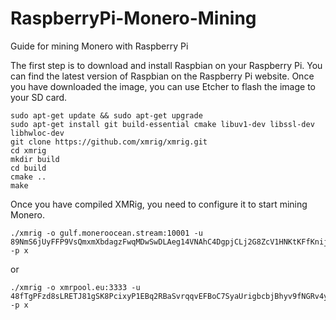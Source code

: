 # RaspberryPi-Monero-Mining
Guide for mining Monero with Raspberry Pi

The first step is to download and install Raspbian on your Raspberry Pi. You can find the latest version of Raspbian on the Raspberry Pi website. Once you have downloaded the image, you can use Etcher to flash the image to your SD card.

	sudo apt-get update && sudo apt-get upgrade
	sudo apt-get install git build-essential cmake libuv1-dev libssl-dev libhwloc-dev
	git clone https://github.com/xmrig/xmrig.git
	cd xmrig
	mkdir build
	cd build
	cmake ..
	make
 
 Once you have compiled XMRig, you need to configure it to start mining Monero.
 
	./xmrig -o gulf.moneroocean.stream:10001 -u 89NmS6jUyFFP9VsQmxmXbdagzFwqMDwSwDLAeg14VNAhC4DgpjCLj2G8ZcV1HNKtKFfKnijPBSMvweWmnrxf1x9jCH3BJb5 -p x
or

	./xmrig -o xmrpool.eu:3333 -u 48fTgPFzd8sLRETJ81gSK8PcixyP1EBq2RBaSvrqqvEFBoC7SyaUrigbcbjBhyv9fNGRv4yW6yGapdanipHEPFEQ3rXWvSs -p x
